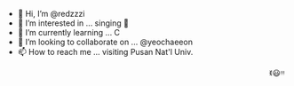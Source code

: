 - 👋 Hi, I’m @redzzzi
- 👀 I’m interested in ... singing 🎤
- 🌱 I’m currently learning ... C
- 💞️ I’m looking to collaborate on ... @yeochaeeon
- 📫 How to reach me ... visiting Pusan Nat'l Univ.
<p align="right">ꉂ😃ᵎᵎᵎ</p>
<!---
redzzzi/redzzzi is a ✨ special ✨ repository because its `README.md` (this file) appears on your GitHub profile.
You can click the Preview link to take a look at your changes.
--->
